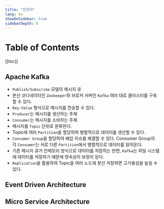 ```yaml
---
title: "인프라"
lang: ko
showOnSidebar: true
sidebarDepth: 0
---
```


# Table of Contents
[[toc]]

## Apache Kafka
- `Publish/Subscribe` 모델의 메시지 큐
- 분산 코디네이터인 `Zookeeper`와 브로커 서버인 `Kafka` 여러 대로 클러스터를 구축할 수 있다.
- `Key-Value` 형식으로 메시지를 전송할 수 있다.
- `Producer`는 메시지를 생산하는 주체
- `Consumer`는 메시지를 소비하는 주체
- 메시지를 `Topic` 단위로 분류한다.
- Topic에 여러 `Partition`을 할당하여 병렬적으로 데이터를 생산할 수 있다.
- `Consumer Group`을 할당하여 배압 이슈를 해결할 수 있다. Consumer Group의 각 `Consumer`는 서로 다른 `Partition`에서 병렬적으로 데이터를 읽어온다.
- 기존 메시지 큐가 인메모리 방식으로 데이터를 저장하는 반면, `Kafka`는 파일 시스템에 데이터를 저장하기 때문에 영속성이 보장이 된다.
- `Replication`을 활용하여 Topic을 여러 노드에 분산 저장하면 고가용성을 높일 수 있다.

## Event Driven Architecture

## Micro Service Architecture

